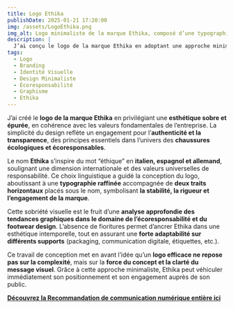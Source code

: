 ```yaml
---
title: Logo Ethika  
publishDate: 2025-01-21 17:20:00   
img: /assets/LogoEthika.png  
img_alt: Logo minimaliste de la marque Ethika, composé d’une typographie sobre avec deux traits en dessous, reflétant des valeurs d’éthique et de simplicité.  
description: |
  J’ai conçu le logo de la marque Ethika en adoptant une approche minimaliste et réfléchie. Inspiré par la signification du mot "éthique" en italien, espagnol et allemand, ce design épuré repose sur une analyse des codes visuels du secteur.  
tags:
  - Logo  
  - Branding  
  - Identité Visuelle  
  - Design Minimaliste  
  - Écoresponsabilité  
  - Graphisme  
  - Ethika  
---
```


J’ai créé le **logo de la marque Ethika** en privilégiant une **esthétique sobre et épurée**, en cohérence avec les valeurs fondamentales de l’entreprise. La simplicité du design reflète un engagement pour l’**authenticité et la transparence**, des principes essentiels dans l’univers des **chaussures écologiques et écoresponsables**.  

Le nom **Ethika** s’inspire du mot “éthique” en **italien, espagnol et allemand**, soulignant une dimension internationale et des valeurs universelles de responsabilité. Ce choix linguistique a guidé la conception du logo, aboutissant à une **typographie raffinée** accompagnée de **deux traits horizontaux** placés sous le nom, symbolisant **la stabilité, la rigueur et l’engagement de la marque**.  

Cette sobriété visuelle est le fruit d’une **analyse approfondie des tendances graphiques dans le domaine de l’écoresponsabilité et du footwear design**. L’absence de fioritures permet d’ancrer Ethika dans une esthétique intemporelle, tout en assurant une **forte adaptabilité sur différents supports** (packaging, communication digitale, étiquettes, etc.).  

Ce travail de conception met en avant l’idée qu’un **logo efficace ne repose pas sur la complexité**, mais sur la **force du concept et la clarté du message visuel**. Grâce à cette approche minimaliste, Ethika peut véhiculer immédiatement son positionnement et son engagement auprès de son public.  

**[Découvrez la Recommandation de communication numérique entière ici](/public/components/RecommandationStrategieNumerique.pdf)**
